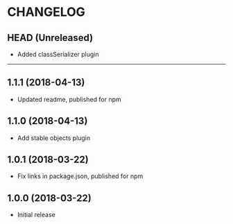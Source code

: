 CHANGELOG
=========

## HEAD (Unreleased)
* Added classSerializer plugin

--------------------

## 1.1.1 (2018-04-13)
* Updated readme, published for npm

## 1.1.0 (2018-04-13)
* Add stable objects plugin

## 1.0.1 (2018-03-22)
* Fix links in package.json, published for npm

## 1.0.0 (2018-03-22)
* Initial release

